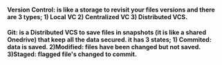 #### Version Control: is like a storage to revisit your files versions and there are 3 types; 1) Local VC 2) Centralized VC 3) Distributed VCS.

#### Git: is a Distributed VCS to save files in snapshots (it is like a shared Onedrive) that keep all the data secured. it has 3 states; 1) Commited: data is saved.  2)Modified: files have been changed but not saved. 3)Staged: flagged file's changed to commit.